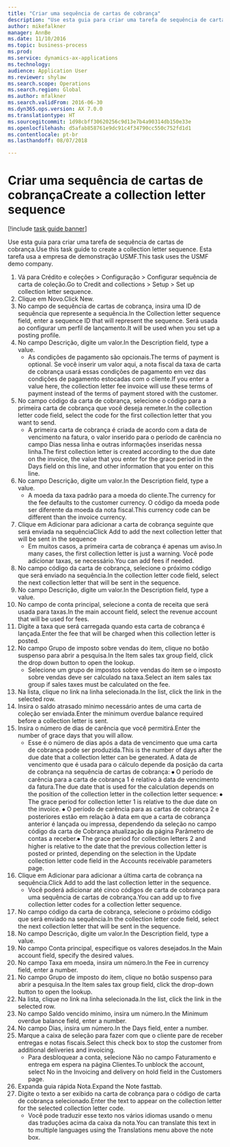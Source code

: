 ```yaml
--- 
title: "Criar uma sequência de cartas de cobrança"
description: "Use esta guia para criar uma tarefa de sequência de cartas de cobrança."
author: mikefalkner
manager: AnnBe
ms.date: 11/10/2016
ms.topic: business-process
ms.prod: 
ms.service: dynamics-ax-applications
ms.technology: 
audience: Application User
ms.reviewer: shylaw
ms.search.scope: Operations
ms.search.region: Global
ms.author: mfalkner
ms.search.validFrom: 2016-06-30
ms.dyn365.ops.version: AX 7.0.0
ms.translationtype: HT
ms.sourcegitcommit: 1d98cbff30620256c9d13e7b4a90314db150e33e
ms.openlocfilehash: d5afab858761e9dc91c4f34790cc550c752fd1d1
ms.contentlocale: pt-br
ms.lasthandoff: 08/07/2018

---
```

# <a name="create-a-collection-letter-sequence"></a><span data-ttu-id="db9d6-103">Criar uma sequência de cartas de cobrança</span><span class="sxs-lookup"><span data-stu-id="db9d6-103">Create a collection letter sequence</span></span>

[!include [task guide banner](../../includes/task-guide-banner.md)]

<span data-ttu-id="db9d6-104">Use esta guia para criar uma tarefa de sequência de cartas de cobrança.</span><span class="sxs-lookup"><span data-stu-id="db9d6-104">Use this task guide to create a collection letter sequence.</span></span> <span data-ttu-id="db9d6-105">Esta tarefa usa a empresa de demonstração USMF.</span><span class="sxs-lookup"><span data-stu-id="db9d6-105">This task uses the USMF demo company.</span></span>

1. <span data-ttu-id="db9d6-106">Vá para Crédito e coleções > Configuração > Configurar sequência de carta de coleção.</span><span class="sxs-lookup"><span data-stu-id="db9d6-106">Go to Credit and collections > Setup > Set up collection letter sequence.</span></span>
2. <span data-ttu-id="db9d6-107">Clique em Novo.</span><span class="sxs-lookup"><span data-stu-id="db9d6-107">Click New.</span></span>
3. <span data-ttu-id="db9d6-108">No campo de sequência de cartas de cobrança, insira uma ID de sequência que represente a sequência.</span><span class="sxs-lookup"><span data-stu-id="db9d6-108">In the Collection letter sequence field, enter a sequence ID that will represent the sequence.</span></span> <span data-ttu-id="db9d6-109">Será usada ao configurar um perfil de lançamento.</span><span class="sxs-lookup"><span data-stu-id="db9d6-109">It will be used when you set up a posting profile.</span></span>
4. <span data-ttu-id="db9d6-110">No campo Descrição, digite um valor.</span><span class="sxs-lookup"><span data-stu-id="db9d6-110">In the Description field, type a value.</span></span>
    * <span data-ttu-id="db9d6-111">As condições de pagamento são opcionais.</span><span class="sxs-lookup"><span data-stu-id="db9d6-111">The terms of payment is optional.</span></span> <span data-ttu-id="db9d6-112">Se você inserir um valor aqui, a nota fiscal da taxa de carta de cobrança usará essas condições de pagamento em vez das condições de pagamento estocadas com o cliente.</span><span class="sxs-lookup"><span data-stu-id="db9d6-112">If you enter a value here, the collection letter fee invoice will use these terms of payment instead of the terms of payment stored with the customer.</span></span>  
5. <span data-ttu-id="db9d6-113">No campo código da carta de cobrança, selecione o código para a primeira carta de cobrança que você deseja remeter.</span><span class="sxs-lookup"><span data-stu-id="db9d6-113">In the collection letter code field, select the code for the first collection letter that you want to send.</span></span>
    * <span data-ttu-id="db9d6-114">A primeira carta de cobrança é criada de acordo com a data de vencimento na fatura, o valor inserido para o período de carência no campo Dias nessa linha e outras informações inseridas nessa linha.</span><span class="sxs-lookup"><span data-stu-id="db9d6-114">The first collection letter is created according to the due date on the invoice, the value that you enter for the grace period in the Days field on this line, and other information that you enter on this line.</span></span>  
6. <span data-ttu-id="db9d6-115">No campo Descrição, digite um valor.</span><span class="sxs-lookup"><span data-stu-id="db9d6-115">In the Description field, type a value.</span></span>
    * <span data-ttu-id="db9d6-116">A moeda da taxa padrão para a moeda do cliente.</span><span class="sxs-lookup"><span data-stu-id="db9d6-116">The currency for the fee defaults to the customer currency.</span></span> <span data-ttu-id="db9d6-117">O código da moeda pode ser diferente da moeda da nota fiscal.</span><span class="sxs-lookup"><span data-stu-id="db9d6-117">This currency code can be different than the invoice currency.</span></span>  
7. <span data-ttu-id="db9d6-118">Clique em Adicionar para adicionar a carta de cobrança seguinte que será enviada na sequência</span><span class="sxs-lookup"><span data-stu-id="db9d6-118">Click Add to add the next collection letter that will be sent in the sequence</span></span>
    * <span data-ttu-id="db9d6-119">Em muitos casos, a primeira carta de cobrança é apenas um aviso.</span><span class="sxs-lookup"><span data-stu-id="db9d6-119">In many cases, the first collection letter is just a warning.</span></span> <span data-ttu-id="db9d6-120">Você pode adicionar taxas, se necessário.</span><span class="sxs-lookup"><span data-stu-id="db9d6-120">You can add fees if needed.</span></span>  
8. <span data-ttu-id="db9d6-121">No campo código da carta de cobrança, selecione o próximo código que será enviado na sequência.</span><span class="sxs-lookup"><span data-stu-id="db9d6-121">In the collection letter code field, select the next collection letter that will be sent in the sequence.</span></span>
9. <span data-ttu-id="db9d6-122">No campo Descrição, digite um valor.</span><span class="sxs-lookup"><span data-stu-id="db9d6-122">In the Description field, type a value.</span></span>
10. <span data-ttu-id="db9d6-123">No campo de conta principal, selecione a conta de receita que será usada para taxas.</span><span class="sxs-lookup"><span data-stu-id="db9d6-123">In the main account field, select the revenue account that will be used for fees.</span></span>
11. <span data-ttu-id="db9d6-124">Digite a taxa que será carregada quando esta carta de cobrança é lançada.</span><span class="sxs-lookup"><span data-stu-id="db9d6-124">Enter the fee that will be charged when this collection letter is posted.</span></span>
12. <span data-ttu-id="db9d6-125">No campo Grupo de imposto sobre vendas do item, clique no botão suspenso para abrir a pesquisa.</span><span class="sxs-lookup"><span data-stu-id="db9d6-125">In the Item sales tax group field, click the drop down button to open the lookup.</span></span>
    * <span data-ttu-id="db9d6-126">Selecione um grupo de impostos sobre vendas do item se o imposto sobre vendas deve ser calculado na taxa.</span><span class="sxs-lookup"><span data-stu-id="db9d6-126">Select an item sales tax group if sales taxes must be calculated on the fee.</span></span>  
13. <span data-ttu-id="db9d6-127">Na lista, clique no link na linha selecionada.</span><span class="sxs-lookup"><span data-stu-id="db9d6-127">In the list, click the link in the selected row.</span></span>
14. <span data-ttu-id="db9d6-128">Insira o saldo atrasado mínimo necessário antes de uma carta de coleção ser enviada.</span><span class="sxs-lookup"><span data-stu-id="db9d6-128">Enter the minimum overdue balance required before a collection letter is sent.</span></span>
15. <span data-ttu-id="db9d6-129">Insira o número de dias de carência que você permitirá.</span><span class="sxs-lookup"><span data-stu-id="db9d6-129">Enter the number of grace days that you will allow.</span></span>
    * <span data-ttu-id="db9d6-130">Esse é o número de dias após a data de vencimento que uma carta de cobrança pode ser produzida.</span><span class="sxs-lookup"><span data-stu-id="db9d6-130">This is the number of days after the due date that a collection letter can be generated.</span></span> <span data-ttu-id="db9d6-131">A data de vencimento que é usada para o cálculo depende da posição da carta de cobrança na sequência de cartas de cobrança:   ⦁    O período de carência para a carta de cobrança 1 é relativo à data de vencimento da fatura.</span><span class="sxs-lookup"><span data-stu-id="db9d6-131">The due date that is used for the calculation depends on the position of the collection letter in the collection letter sequence:   ⦁    The grace period for collection letter 1 is relative to the due date on the invoice.</span></span>  <span data-ttu-id="db9d6-132">⦁ O período de carência para as cartas de cobrança 2 e posteriores estão em relação à data em que a carta de cobrança anterior é lançada ou impressa, dependendo da seleção no campo código da carta de Cobrança atualização da página Parâmetro de contas a receber.</span><span class="sxs-lookup"><span data-stu-id="db9d6-132">⦁ The grace period for collection letters 2 and higher is relative to the date that the previous collection letter is posted or printed, depending on the selection in the Update collection letter code field in the Accounts receivable parameters page.</span></span>  
16. <span data-ttu-id="db9d6-133">Clique em Adicionar para adicionar a última carta de cobrança na sequência.</span><span class="sxs-lookup"><span data-stu-id="db9d6-133">Click Add to add the last collection letter in the sequence.</span></span>
    * <span data-ttu-id="db9d6-134">Você poderá adicionar até cinco códigos de carta de cobrança para uma sequência de cartas de cobrança.</span><span class="sxs-lookup"><span data-stu-id="db9d6-134">You can add up to five collection letter codes for a collection letter sequence.</span></span>  
17. <span data-ttu-id="db9d6-135">No campo código da carta de cobrança, selecione o próximo código que será enviado na sequência.</span><span class="sxs-lookup"><span data-stu-id="db9d6-135">In the collection letter code field, select the next collection letter that will be sent in the sequence.</span></span>
18. <span data-ttu-id="db9d6-136">No campo Descrição, digite um valor.</span><span class="sxs-lookup"><span data-stu-id="db9d6-136">In the Description field, type a value.</span></span>
19. <span data-ttu-id="db9d6-137">No campo Conta principal, especifique os valores desejados.</span><span class="sxs-lookup"><span data-stu-id="db9d6-137">In the Main account field, specify the desired values.</span></span>
20. <span data-ttu-id="db9d6-138">No campo Taxa em moeda, insira um número.</span><span class="sxs-lookup"><span data-stu-id="db9d6-138">In the Fee in currency field, enter a number.</span></span>
21. <span data-ttu-id="db9d6-139">No campo Grupo de imposto do item, clique no botão suspenso para abrir a pesquisa.</span><span class="sxs-lookup"><span data-stu-id="db9d6-139">In the Item sales tax group field, click the drop-down button to open the lookup.</span></span>
22. <span data-ttu-id="db9d6-140">Na lista, clique no link na linha selecionada.</span><span class="sxs-lookup"><span data-stu-id="db9d6-140">In the list, click the link in the selected row.</span></span>
23. <span data-ttu-id="db9d6-141">No campo Saldo vencido mínimo, insira um número.</span><span class="sxs-lookup"><span data-stu-id="db9d6-141">In the Minimum overdue balance field, enter a number.</span></span>
24. <span data-ttu-id="db9d6-142">No campo Dias, insira um número.</span><span class="sxs-lookup"><span data-stu-id="db9d6-142">In the Days field, enter a number.</span></span>
25. <span data-ttu-id="db9d6-143">Marque a caixa de seleção para fazer com que o cliente pare de receber entregas e notas fiscais.</span><span class="sxs-lookup"><span data-stu-id="db9d6-143">Select this check box to stop the customer from additional deliveries and invoicing.</span></span>
    * <span data-ttu-id="db9d6-144">Para desbloquear a conta, selecione Não no campo Faturamento e entrega em espera na página Clientes.</span><span class="sxs-lookup"><span data-stu-id="db9d6-144">To unblock the account, select No in the Invoicing and delivery on hold field in the Customers page.</span></span>  
26. <span data-ttu-id="db9d6-145">Expanda guia rápida Nota.</span><span class="sxs-lookup"><span data-stu-id="db9d6-145">Expand the Note fasttab.</span></span>
27. <span data-ttu-id="db9d6-146">Digite o texto a ser exibido na carta de cobrança para o código de carta de cobrança selecionado.</span><span class="sxs-lookup"><span data-stu-id="db9d6-146">Enter the text to appear on the collection letter for the selected collection letter code.</span></span>
    * <span data-ttu-id="db9d6-147">Você pode traduzir esse texto nos vários idiomas usando o menu das traduções acima da caixa da nota.</span><span class="sxs-lookup"><span data-stu-id="db9d6-147">You can translate this text in to multiple languages using the Translations menu above the note box.</span></span>  


